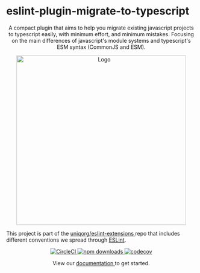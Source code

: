# eslint-plugin-migrate-to-typescript

<p align="center" style="text-align: center;">
A compact plugin that aims to help you migrate existing javascript projects to typescript easily, with minimum effort, and minimum mistakes. Focusing on the main differences of javascript's module systems and typescript's ESM syntax (CommonJS and ESM).

</p>

<p align="center">
<img src="https://github.com/uniqorg/eslint-extensions/blob/main/assets/eslint-logo.svg" alt="Logo" width="450"></p>
</p>

<p align="center">

This project is part of the
<a href="https://github.com/uniqorg/eslint-extensions">
uniqorg/eslint-extensions
</a> repo that includes different conventions we spread through [ESLint](https://eslint.org/).

</p>

<p align="center">
  <a href="https://app.circleci.com/pipelines/github/uniqorg/eslint-extensions?branch=main" target="_blank">
    <img src="https://img.shields.io/circleci/build/github/uniqorg/eslint-extensions/main" alt="CircleCI" />
  </a>
  <a href="https://www.npmjs.com/package/eslint-plugin-migrate-to-typescript" target="_blank">
    <img src="https://img.shields.io/npm/dm/eslint-plugin-migrate-to-typescript" alt="npm downloads" />
  </a>
  <a href="https://codecov.io/gh/uniqorg/eslint-extensions">
    <img src="https://codecov.io/gh/uniqorg/eslint-extensions/branch/main/graph/badge.svg?token=R2J9M4Q2RA" alt="codecov" />
  </a>
</p>

<p align="center">
  View our
  <a href="https://uniqorg.github.io/eslint-extensions">
    documentation
  </a>
  to get started.
</p>
